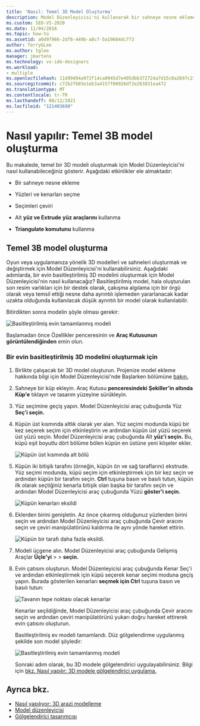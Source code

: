 ```yaml
---
title: 'Nasıl: Temel 3D Model Oluşturma'
description: Model Düzenleyicisi'ni kullanarak bir sahneye nesne ekleme, seçimleri ve diğer etkinlikleri dönüştürme gibi temel bir 3D model oluşturma hakkında bilgi öğrenin.
ms.custom: SEO-VS-2020
ms.date: 11/04/2016
ms.topic: how-to
ms.assetid: a0d97966-2df8-449b-a8cf-5a19684dc773
author: TerryGLee
ms.author: tglee
manager: jmartens
ms.technology: vs-ide-designers
ms.workload:
- multiple
ms.openlocfilehash: 11d99d94a972f14ca0945d7e405dbb372724a7d15c0a2697c21d3403852abdde
ms.sourcegitcommit: c72b2f603e1eb3a4157f00926df2e263831ea472
ms.translationtype: MT
ms.contentlocale: tr-TR
ms.lasthandoff: 08/12/2021
ms.locfileid: "121403690"
---
```

# <a name="how-to-create-a-basic-3d-model"></a>Nasıl yapılır: Temel 3B model oluşturma

Bu makalede, temel bir 3D modeli oluşturmak için Model Düzenleyicisi'ni nasıl kullanabileceğiniz gösterir. Aşağıdaki etkinlikler ele almaktadır:

- Bir sahneye nesne ekleme

- Yüzleri ve kenarları seçme

- Seçimleri çeviri

- Alt **yüz ve Extrude** **yüz araçlarını** kullanma

- **Triangulate komutunu** kullanma

## <a name="create-a-basic-3d-model"></a>Temel 3B model oluşturma
Oyun veya uygulamanıza yönelik 3D modelleri ve sahneleri oluşturmak ve değiştirmek için Model Düzenleyicisi'ni kullanabilirsiniz. Aşağıdaki adımlarda, bir evin basitleştirilmiş 3D modelini oluşturmak için Model Düzenleyicisi'nin nasıl kullanacağız? Basitleştirilmiş model, hala oluşturulan son resim varlıkları için bir destek olarak, çakışma algılama için bir örgü olarak veya temsil ettiği nesne daha ayrıntılı işlemeden yararlanacak kadar uzakta olduğunda kullanılacak düşük ayrıntılı bir model olarak kullanılabilir.

Bitirdikten sonra modelin şöyle olması gerekir:

![Basitleştirilmiş evin tamamlanmış modeli](../designers/media/gfx_model_demo_house_final.png)

Başlamadan önce Özellikler penceresinin ve **Araç Kutusunun** **görüntülendiğinden** emin olun.

### <a name="to-create-a-simplified-3d-model-of-a-house"></a>Bir evin basitleştirilmiş 3D modelini oluşturmak için

1. Birlikte çalışacak bir 3D model oluşturun. Projenize model ekleme hakkında bilgi için Model Düzenleyicisi'nde Başlarken bölümüne [bakın.](../designers/model-editor.md)

2. Sahneye bir küp ekleyin. Araç Kutusu **penceresindeki** **Şekiller'in altında** **Küp'e** tıklayın ve tasarım yüzeyine sürükleyin.

3. Yüz seçimine geçiş yapın. Model Düzenleyicisi araç çubuğunda Yüz **Seç'i seçin.**

4. Küpün üst kısmında altlık olarak yer alan. Yüz seçimi modunda küpü bir kez seçerek seçim için etkinleştirin ve ardından küpün üst yüzü seçerek üst yüzü seçin. Model Düzenleyicisi araç çubuğunda Alt **yüz'i seçin.** Bu, küpü eşit boyutlu dört bölüme bölen küpün en üstüne yeni köşeler ekler.

    ![Küpün üst kısmında alt bölü](../designers/media/gfx_model_demo_house_subdiv.png)

5. Küpün iki bitişik tarafını (örneğin, küpün ön ve sağ taraflarını) ekstrude. Yüz seçimi modunda, küpü seçim için etkinleştirmek için bir kez seçin ve ardından küpün bir tarafını seçin. **Ctrl** tuşuna basın ve basılı tutun, küpün ilk olarak seçtiğiniz kenarla bitişik olan başka bir tarafını seçin ve ardından Model Düzenleyicisi araç çubuğunda Yüzü **göster'i seçin.**

    ![Küpün kenarları eksildi](../designers/media/gfx_model_demo_house_extrude.png)

6. Eklerden birini genişletin. Az önce çıkarmış olduğunuz yüzlerden birini seçin ve ardından Model Düzenleyicisi  araç çubuğunda Çevir aracını seçin ve çeviri manipülatörünü kaldırma ile aynı yönde hareket ettirin.

    ![Küpün bir tarafı daha fazla eksildi.](../designers/media/gfx_model_demo_house_extend.png)

7. Modeli üçgene alın. Model Düzenleyicisi araç çubuğunda Gelişmiş Araçlar **Üçle'yi**  >    >  **seçin.**

8. Evin çatısını oluşturun. Model Düzenleyicisi araç çubuğunda  Kenar Seç'i ve ardından etkinleştirmek için küpü seçerek kenar seçimi moduna geçiş yapın. Burada gösterilen kenarları **seçmek için Ctrl** tuşuna basın ve basılı tutun:

    ![Tavanın tepe noktası olacak kenarlar](../designers/media/gfx_model_demo_house_edges.png)

    Kenarlar seçildiğinde, Model Düzenleyicisi araç çubuğunda Çevir  aracını seçin ve ardından çeviri manipülatörünü yukarı doğru hareket ettirerek evin çatısını oluşturun.

   Basitleştirilmiş ev modeli tamamlandı. Düz gölgelendirme uygulanmış şekilde son model şöyledir:

   ![Basitleştirilmiş evin tamamlanmış modeli](../designers/media/gfx_model_demo_house_final.png)

   Sonraki adım olarak, bu 3D modele gölgelendirici uygulayabilirsiniz. Bilgi için [bkz. Nasıl yapılır: 3D modele gölgelendirici uygulama.](../designers/how-to-apply-a-shader-to-a-3-d-model.md)

## <a name="see-also"></a>Ayrıca bkz.

- [Nasıl yapılıyor: 3D arazi modelleme](../designers/how-to-model-3-d-terrain.md)
- [Model düzenleyicisi](../designers/model-editor.md)
- [Gölgelendirici tasarımcısı](../designers/shader-designer.md)
